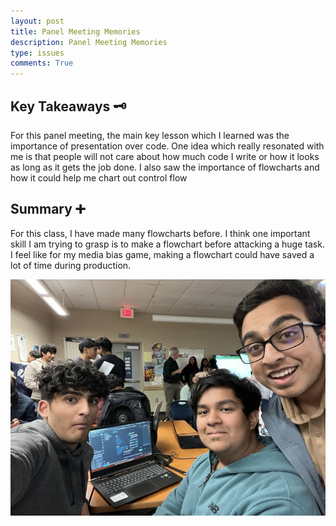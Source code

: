 ```yaml
---
layout: post
title: Panel Meeting Memories
description: Panel Meeting Memories
type: issues
comments: True
---
```


## Key Takeaways 🗝️

For this panel meeting, the main key lesson which I learned was the importance of presentation over code. One idea which really resonated with me is that people will not care about how much code I write or how it looks as long as it gets the job done. I also saw the importance of flowcharts and how it could help me chart out control flow

## Summary ➕

For this class, I have made many flowcharts before. I think one important skill I am trying to grasp is to make a flowchart before attacking a huge task. I feel like for my media bias game, making a flowchart could have saved a lot of time during production.

![alt text](image-5.png)


